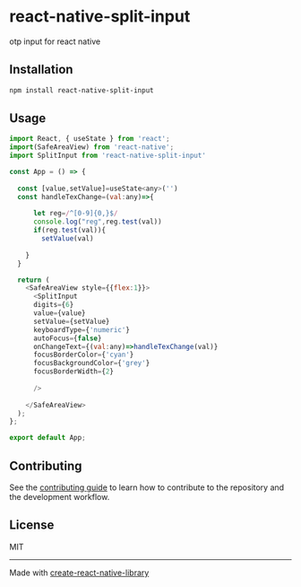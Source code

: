 # react-native-split-input

otp input for react native

## Installation

```sh
npm install react-native-split-input
```

## Usage

```js
import React, { useState } from 'react';
import(SafeAreaView) from 'react-native';
import SplitInput from 'react-native-split-input'

const App = () => {
  
  const [value,setValue]=useState<any>('')
  const handleTexChange=(val:any)=>{
   
      let reg=/^[0-9]{0,}$/
      console.log("reg",reg.test(val))
      if(reg.test(val)){
        setValue(val)
      
    }
  }

  return (
    <SafeAreaView style={{flex:1}}>
      <SplitInput
      digits={6}
      value={value}
      setValue={setValue}
      keyboardType={'numeric'}
      autoFocus={false}
      onChangeText={(val:any)=>handleTexChange(val)}
      focusBorderColor={'cyan'}
      focusBackgroundColor={'grey'}
      focusBorderWidth={2}
      
      />
      
    </SafeAreaView>
  );
};

export default App;
```

## Contributing

See the [contributing guide](CONTRIBUTING.md) to learn how to contribute to the repository and the development workflow.

## License

MIT

---

Made with [create-react-native-library](https://github.com/callstack/react-native-builder-bob)
